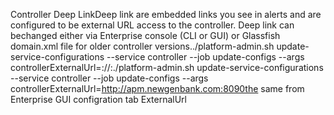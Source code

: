 
Controller Deep LinkDeep link are embedded links you see in alerts and are configured to be external URL access to the controller. Deep link can bechanged either via Enterprise console (CLI or GUI) or Glassfish domain.xml file for older controller versions../platform-admin.sh update-service-configurations --service controller --job update-configs --args controllerExternalUrl=<serverprotocol>://<controller-host>:<controller-port>./platform-admin.sh update-service-configurations --service controller --job update-configs --args controllerExternalUrl=http://apm.newgenbank.com:8090the same from Enterprise GUI configration tab ExternalUrl